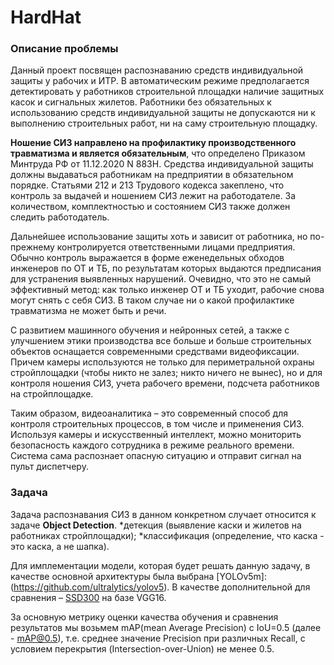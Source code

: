 # HardHat

### Описание проблемы
Данный проект посвящен распознаванию средств индивидуальной защиты у рабочих и ИТР.
В автоматическим режиме предполагается детектировать у работников строительной площадки наличие защитных касок и сигнальных жилетов.
Работники без обязательных к использованию средств индивидуальной защиты не допускаются ни к выполнению строительных работ,
ни на саму строительную площадку.

**Ношение СИЗ направлено на профилактику производственного травматизма и является обязательным**, что определено Приказом Минтруда РФ от 11.12.2020 N 883Н.
Средства индивидуальной защиты должны выдаваться работникам на предприятии в обязательном порядке. 
Статьями 212 и 213 Трудового кодекса закеплено, что контроль за выдачей и ношением СИЗ лежит на работодателе. 
За количеством, комплектностью и состоянием СИЗ также должен следить работодатель.

Дальнейшее использование защиты хоть и зависит от работника, но по-прежнему контролируется ответственными лицами предприятия. 
Обычно контроль выражается в форме еженедельных обходов инженеров по ОТ и ТБ, по результатам которых выдаются предписания для устранения выявленных нарушений.
Очевидно, что это не самый эффективный метод: как только инженер ОТ и ТБ уходит, рабочие снова могут снять с себя СИЗ. 
В таком случае ни о какой профилактике травматизма не может быть и речи. 

С развитием машинного обучения и нейронных сетей, а также с улучшением этики производства все больше и больше строительных объектов
оснащается современными средствами видеофиксации. Причем камеры используются не только для периметральной охраны стройплощадки 
(чтобы никто не залез; никто ничего не вынес), но и для контроля ношения СИЗ, учета рабочего времени, подсчета работников на стройплощадке.

Таким образом, видеоаналитика – это современный способ для контроля строительных процессов, в том числе и применения СИЗ.
Используя камеры и искусственный интеллект, можно мониторить безопасность каждого сотрудника в режиме реального времени.
Система сама распознает опасную ситуацию и отправит сигнал на пульт диспетчеру.

### Задача

Задача распознавания СИЗ в данном конкретном случает относится к задаче **Object Detection**.
*детекция (выявление каски и жилетов на работниках стройплощадки);
*классификация (определение, что каска - это каска, а не шапка).

Для имплементации модели, которая будет решать данную задачу, в качестве основной архитектуры была выбрана [YOLOv5m]:(https://github.com/ultralytics/yolov5).
В качестве дополнительной для сравнения – [SSD300](https://github.com/sgrvinod/a-PyTorch-Tutorial-to-Object-Detection) на базе VGG16.

За основную метрику оценки качества обучения и сравнения результатов мы возьмем mAP(mean Average Precision) с IoU=0.5 (далее - mAP@0.5),
т.е. среднее значение Precision при различных Recall, с условием перекрытия (Intersection-over-Union) не менее 0.5.
 

 
 
